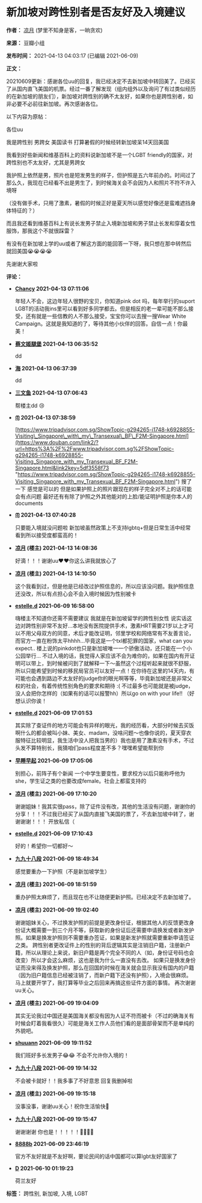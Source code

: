 # 新加坡对跨性别者是否友好及入境建议

**作者：** [凉月](https://www.douban.com/people/leots/) (梦里不知身是客，一晌贪欢)

**来源：** 豆瓣小组

**发布时间：** 2021-04-13 04:03:17 (已编辑 2021-06-09)

**正文：**

20210609更新：感谢各位uu的回复，我已经决定不去新加坡中转回美了。已经买了从国内直飞美国的机票。经过一番了解发现（组内组外以及询问了有过类似经历的在新加坡的朋友们），新加坡对跨性别的确不太友好，如果你也是跨性别者，如非必要不必前往新加坡。再次感谢各位。

以下内容为原帖：

各位uu

我是跨性别 男跨女 美国读书 打算暑假的时候经转新加坡呆14天回美国

我看到好些新闻和维基百科上的资料说新加坡不是一个LGBT friendly的国家，对跨性别也不太友好，尤其是男跨女

我护照上依然是男，照片也是短发男生的样子，但护照是五六年前办的。时间过了那么久，我现在已经看不出是男生了，到时候海关会不会因为人和照片不符不许入境呀

（没有做手术，只用了激素，暑假的时候正好是夏天所以感觉好像还是蛮难遮挡身体特征的？）

而且我还看到维基百科上有说长发男子禁止入境新加坡和男子禁止长发和穿着女性服饰，那我这个不就很踩雷？

有没有在新加坡上学的uu或者了解这方面的能回答一下呀，我只想在那中转然后就回美国😭😭😭😭

先谢谢大家啦

**评论：**

*   **[Chancy](https://www.douban.com/people/225671877/) 2021-04-13 07:11:06**

    年轻人不会，这边年轻人很野的宝贝，你知道pink dot 吗，每年举行的suport LGBT的活动我ins里可以看到好多同学都去。但是相反的老一辈可能不那么接受，还有就是一些信教的人不那么接受，宝宝你可以去搜一搜Wear White Campaign。这就是我知道的了，等待其他小伙伴的回答。自信一点！你最美！
*   **[蔡文姬腿堡](https://www.douban.com/people/72490327/) 2021-04-13 06:35:52**

    dd
*   **[海](https://www.douban.com/people/203753347/) 2021-04-13 06:37:39**

    dd
*   **[三文鱼](https://www.douban.com/people/229997328/) 2021-04-13 07:06:43**

    帮楼主dd 😢
*   **[ᙏ̤](https://www.douban.com/people/198617434/) 2021-04-13 07:38:59**

    [https://www.tripadvisor.com.sg/ShowTopic-g294265-i1748-k6928855-Visiting\_Singapore\_with\_my\_Transexual\_BF\_F2M-Singapore.html](https://www.douban.com/link2/?url=https%3A%2F%2Fwww.tripadvisor.com.sg%2FShowTopic-g294265-i1748-k6928855-Visiting_Singapore_with_my_Transexual_BF_F2M-Singapore.html&link2key=5df3558f73 "https://www.tripadvisor.com.sg/ShowTopic-g294265-i1748-k6928855-Visiting_Singapore_with_my_Transexual_BF_F2M-Singapore.html") 搜了一下 感觉是可以的 但是如果护照上的照片跟现在的样子完全对不上的话可能会有点问题 最好还有有除了护照之外其他能对的上脸/能证明护照是你本人的documents
*   **[ᙏ̤](https://www.douban.com/people/198617434/) 2021-04-13 07:40:28**

    只要能入境就没问题啦 新加坡虽然政策上不支持lgbtq+但是日常生活中经常看到所以接受度都蛮高的！
*   **[凉月](https://www.douban.com/people/leots/) (楼主) 2021-04-13 14:08:36**

    好滴！！！谢谢uu❤️❤️你这么讲我就放心了
*   **[凉月](https://www.douban.com/people/leots/) (楼主) 2021-04-13 14:10:50**

    这个我看到过，但是他是已经改过护照信息的，所以应该没问题。我护照信息还没改，所以有点担心会不会入境时候因为性别被卡
*   **[estelle.d](https://www.douban.com/people/168331549/) 2021-06-09 16:58:00**

    嗨楼主不知道你还需不需要建议 我就是在新加坡留学的跨性别女性 说实话这边对跨性别非常不友好…本地没有医院提供手术，激素HRT需要21岁以上才可以不用父母双方的同意，术后才能改证明，邻里学校和网络常有不友善言论，而官方一直在粉饰太平hhhh…毕竟这是一个txl都犯罪的国家，what can you expect.. 楼上说的pinkdot也只是新加坡唯一一个骄傲活动，还只能在一个小公园举行… 不过入境的话，我觉得人家应该不会为难你的，如果在国内有开证明可以带上，到时候被问到了就解释一下～虽然这个过程听起来就很不舒服，所以只能希望到时候的移民局官员可以友好一点！在你待在这里的14天内，有可能也会遇到路边不太友好的judge你的眼光啊等等，毕竟新加坡还是非常父权的社会，有着传统性别角色的要求和期待 :( 不过最多也可能就是被judge，没人会把你怎样的（如果有的话可以报警hh）所以go on with your life!! （好想认识你诶！
*   **[estelle.d](https://www.douban.com/people/168331549/) 2021-06-09 17:01:53**

    其实除了查证件的地方可能会有异样的眼光，我的经历看，大部分时候去买饭啊什么的都会被叫小妹、美女、madam，没啥问题～也像你说的，夏天穿衣服特征比较明显，我生活中没人把我当男的）我也是用了激素没有手术，不过头发不算特别长，我猜咱们pass程度差不多？嘿嘿希望能帮到你
*   **[早睡早起](https://www.douban.com/people/192825010/) 2021-06-09 17:05:06**

    别担心，前阵子有个新闻 一个中学生要变性，要求校方以后只能称呼他为she，学生证之类的也要改成female。社会上都蛮支持的
*   **[凉月](https://www.douban.com/people/leots/) (楼主) 2021-06-09 17:10:20**

    谢谢姐妹！我其实很pass，除了证件没有改，其他的生活没有问题，谢谢你的分享！！！不过我已经买了从国内直接飞美国的票了，不去新加坡中转了，谢谢谢谢！！！ 开放私信（
*   **[estelle.d](https://www.douban.com/people/168331549/) 2021-06-09 17:10:43**

    好的！希望你一切都好～
*   **[九九十八段](https://www.douban.com/people/169243692/) 2021-06-09 18:49:34**

    感觉要重办一下护照（不是新加坡学生）
*   **[凉月](https://www.douban.com/people/leots/) (楼主) 2021-06-09 18:51:59**

    重办护照太麻烦了，而且现在也不让随便更新护照。已经决定不去新加坡了。
*   **[凉月](https://www.douban.com/people/leots/) (楼主) 2021-06-09 19:02:40**

    谢谢姐妹关心，不过换发护照的前提是更改身份证，根据其他人的反馈更改身份证大概需要一到三个月不等，获取新的身份证后还需要申请换发或者新发护照。如果是换发护照则不需要重办签证，如果是新发护照就需要重新申请签证之类。 跨性别者更改证件上的性别的背后逻辑其实是注销旧户籍，注册新户籍，所以从理论上来说，新旧户籍是两个完全不同的人（如，身份证号码也会改变）所以才会这么麻烦，这也是我为什么一直没有去改。 如果只是换发身份证而没来得及换发护照，那么在回国的时候在海关就会显示我没有国内的户籍（因为旧户籍信息已经被注销了，而新户籍下还没有护照），入境会很麻烦。马上就要开学了，我打算等毕业之后回来再搞这些证件方面的事情。 再次谢谢uu关心。
*   **[凉月](https://www.douban.com/people/leots/) (楼主) 2021-06-09 19:04:09**

    其实无论我过中国还是美国海关都没有因为人证不符而被卡（不过的确海关有时候会盯着我看很久）可能是海关工作人员他们看的是面部骨架而不是单纯的外貌吧。
*   **[shuuann](https://www.douban.com/people/189712961/) 2021-06-09 19:11:52**

    我们班好多长发男子😂😂 不会不允许你入境的！
*   **[九九十八段](https://www.douban.com/people/169243692/) 2021-06-09 19:14:32**

    不会被卡就好！！我多事了不好意思 回复我删掉啦
*   **[凉月](https://www.douban.com/people/leots/) (楼主) 2021-06-09 19:15:18**

    没事没事，谢谢uu关心！祝你生活愉快🥳
*   **[九九十八段](https://www.douban.com/people/169243692/) 2021-06-09 19:15:47**

    谢谢谢谢 你也是！！！！！🥰🥰🥰🥰
*   **[8888b](https://www.douban.com/people/qy18949583315/) 2021-06-09 23:46:19**

    官方不友好就是不友好啊，要论民间的话中国都可以算lgbt友好国家了
*   **[D](https://www.douban.com/people/152365340/) 2021-06-10 01:19:23**

    荷兰友好

**标签：** 跨性别, 新加坡, 入境, LGBT
